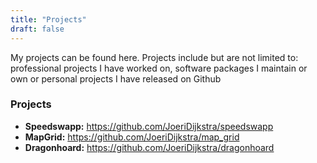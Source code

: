 ```yaml
---
title: "Projects"
draft: false
---
```


My projects can be found here. Projects include but are not limited to: professional projects I have worked on, software packages I maintain or own or personal projects I have released on Github

### Projects

- **Speedswapp:** https://github.com/JoeriDijkstra/speedswapp
- **MapGrid:** https://github.com/JoeriDijkstra/map_grid
- **Dragonhoard:** https://github.com/JoeriDijkstra/dragonhoard
